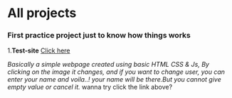 # All projects

### First practice project just to know how things works

1.**Test-site** [Click here ](http://127.0.0.1:5500/Projects/test-site/index.html)

_Basically a simple webpage created using basic HTML CSS & Js,
By clicking on the image it changes, and if you want to change user, you can enter your name and voila..! your name will be there.But you cannot give empty value or cancel it._
wanna try click the link above?
